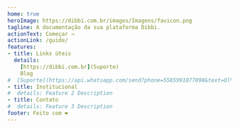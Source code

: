 ```yaml
---
home: true
heroImage: https://dibbi.com.br/images/Imagens/favicon.png
tagline: A documentação da sua plataforma Dibbi.
actionText: Começar →
actionLink: /guide/
features:
- title: Links úteis
  details: 
    [https://dibbi.com.br](Suporte)
    Blog
#  [Suporte](https://api.whatsapp.com/send?phone=5585991077098&text=Ol%C3%A1,%20estou%20vindo%20do%20site%20e%20gostaria%20de%20mais%20informa%C3%A7%C3%B5es%20sobre%20a%20Dibbi)
- title: Institucional
#  details: Feature 2 Description
- title: Contato
#  details: Feature 3 Description
footer: Feito com ❤️
---
```

